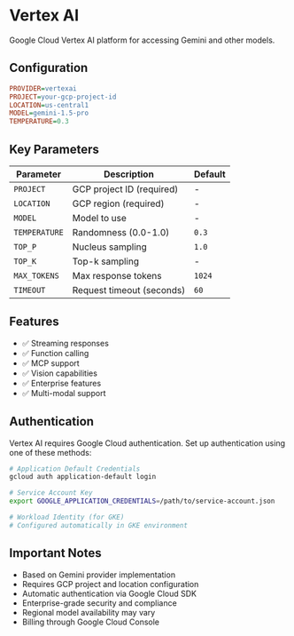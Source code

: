 # Vertex AI

Google Cloud Vertex AI platform for accessing Gemini and other models.

## Configuration

```ini
PROVIDER=vertexai
PROJECT=your-gcp-project-id
LOCATION=us-central1
MODEL=gemini-1.5-pro
TEMPERATURE=0.3
```

## Key Parameters

| Parameter     | Description               | Default |
| ------------- | ------------------------- | ------- |
| `PROJECT`     | GCP project ID (required) | -       |
| `LOCATION`    | GCP region (required)     | -       |
| `MODEL`       | Model to use              | -       |
| `TEMPERATURE` | Randomness (0.0-1.0)      | `0.3`   |
| `TOP_P`       | Nucleus sampling          | `1.0`   |
| `TOP_K`       | Top-k sampling            | -       |
| `MAX_TOKENS`  | Max response tokens       | `1024`  |
| `TIMEOUT`     | Request timeout (seconds) | `60`    |

## Features

- ✅ Streaming responses
- ✅ Function calling
- ✅ MCP support
- ✅ Vision capabilities
- ✅ Enterprise features
- ✅ Multi-modal support

## Authentication

Vertex AI requires Google Cloud authentication. Set up authentication using one of these methods:

```bash
# Application Default Credentials
gcloud auth application-default login

# Service Account Key
export GOOGLE_APPLICATION_CREDENTIALS=/path/to/service-account.json

# Workload Identity (for GKE)
# Configured automatically in GKE environment
```

## Important Notes

- Based on Gemini provider implementation
- Requires GCP project and location configuration
- Automatic authentication via Google Cloud SDK
- Enterprise-grade security and compliance
- Regional model availability may vary
- Billing through Google Cloud Console